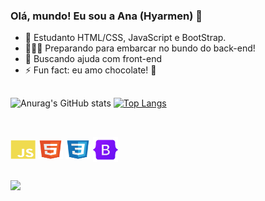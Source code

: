 ### Olá, mundo! Eu sou a Ana (Hyarmen) 👋


- 🌱 Estudanto HTML/CSS, JavaScript e BootStrap.
- 👨🏽‍💻 Preparando para embarcar no bundo do back-end!
- 🤔 Buscando ajuda com front-end
- ⚡ Fun fact: eu amo chocolate! 🍫

##


![Anurag's GitHub stats](https://github-readme-stats.vercel.app/api?username=hyarmen&show_icons=true&theme=radical)
[![Top Langs](https://github-readme-stats.vercel.app/api/top-langs/?username=hyarmen&theme=radical)](https://github.com/anuraghazra/github-readme-stats)


##

<div style="display: inline_block"><br>
  <img align="center" alt="Hyar-Js" height="30" width="40" src="https://raw.githubusercontent.com/devicons/devicon/master/icons/javascript/javascript-plain.svg">
  <img align="center" alt="Hyar-HTML" height="30" width="40" src="https://raw.githubusercontent.com/devicons/devicon/master/icons/html5/html5-original.svg">
  <img align="center" alt="Hyar-CSS" height="30" width="40" src="https://raw.githubusercontent.com/devicons/devicon/master/icons/css3/css3-original.svg">
  <img align="center" alt="Hyar-BootStrap" height="40" width="40" src="https://raw.githubusercontent.com/devicons/devicon/master/icons/bootstrap/bootstrap-original.svg">
</div>

##

  <a href="https://www.linkedin.com/in/anarosafernandes" target="_blank"><img src="https://img.shields.io/badge/-LinkedIn-%230077B5?style=for-the-badge&logo=linkedin&logoColor=white" target="_blank"></a> 
